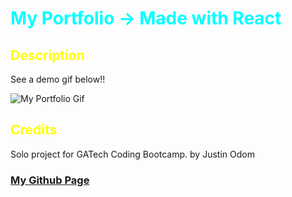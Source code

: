 # My Portfolio -> Made with React

<style>H1{color:aqua;}</style>
<style>H2{color:Yellow;}</style>
<style>H3{color:green;}</style>

## Description

See a demo gif below!!

![My Portfolio Gif](./src/assets/img/JustinOdom.gif)
## Credits

Solo project for GATech Coding Bootcamp. 
by Justin Odom

### [My Github Page](https://github.com/jeodom17)
